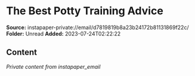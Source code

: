 # The Best Potty Training Advice

**Source:** instapaper-private://email/d7819819b8a23b24172b81131869f22c/
**Folder:** Unread
**Added:** 2023-07-24T02:22:22




## Content
*Private content from instapaper_email*
